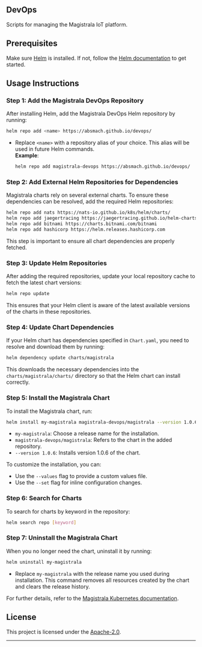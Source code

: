 ## DevOps

Scripts for managing the Magistrala IoT platform.

## Prerequisites

Make sure [Helm](https://helm.sh) is installed. If not, follow the [Helm documentation](https://helm.sh/docs) to get started.

## Usage Instructions

### Step 1: Add the Magistrala DevOps Repository

After installing Helm, add the Magistrala DevOps Helm repository by running:

```bash
helm repo add <name> https://absmach.github.io/devops/
```

- Replace `<name>` with a repository alias of your choice. This alias will be used in future Helm commands.  
  **Example**:

  ```bash
  helm repo add magistrala-devops https://absmach.github.io/devops/
  ```

### Step 2: Add External Helm Repositories for Dependencies

Magistrala charts rely on several external charts. To ensure these dependencies can be resolved, add the required Helm repositories:

```bash
helm repo add nats https://nats-io.github.io/k8s/helm/charts/
helm repo add jaegertracing https://jaegertracing.github.io/helm-charts
helm repo add bitnami https://charts.bitnami.com/bitnami
helm repo add hashicorp https://helm.releases.hashicorp.com
```

This step is important to ensure all chart dependencies are properly fetched.

### Step 3: Update Helm Repositories

After adding the required repositories, update your local repository cache to fetch the latest chart versions:

```bash
helm repo update
```

This ensures that your Helm client is aware of the latest available versions of the charts in these repositories.

### Step 4: Update Chart Dependencies

If your Helm chart has dependencies specified in `Chart.yaml`, you need to resolve and download them by running:

```bash
helm dependency update charts/magistrala
```

This downloads the necessary dependencies into the `charts/magistrala/charts/` directory so that the Helm chart can install correctly.

### Step 5: Install the Magistrala Chart

To install the Magistrala chart, run:

```bash
helm install my-magistrala magistrala-devops/magistrala --version 1.0.6
```

- `my-magistrala`: Choose a release name for the installation.
- `magistrala-devops/magistrala`: Refers to the chart in the added repository.
- `--version 1.0.6`: Installs version 1.0.6 of the chart.

To customize the installation, you can:

- Use the `--values` flag to provide a custom values file.
- Use the `--set` flag for inline configuration changes.

### Step 6: Search for Charts

To search for charts by keyword in the repository:

```bash
helm search repo [keyword]
```

### Step 7: Uninstall the Magistrala Chart

When you no longer need the chart, uninstall it by running:

```bash
helm uninstall my-magistrala
```

- Replace `my-magistrala` with the release name you used during installation. This command removes all resources created by the chart and clears the release history.

For further details, refer to the [Magistrala Kubernetes documentation](https://docs.magistrala.abstractmachines.fr/kubernetes/).

## License

This project is licensed under the [Apache-2.0](LICENSE).

---